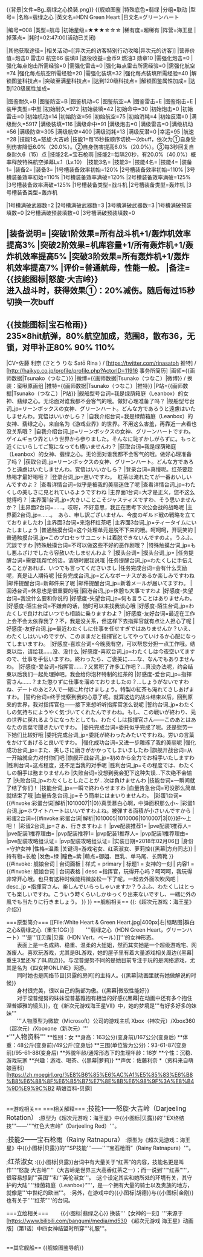 {{背景|文件=Bg_翡绿之心换装.png}}<!-- 文件:Bg_翡绿之心换装.png -->
{{舰娘图鉴
|特殊底色=翡绿
|分组=联动
|型号=
|名称=翡绿之心
|英文名=HDN Green Heart
|日文名=グリーンハート

|编号=008
|类型=航母
|初始星级=★★★☆☆☆
|稀有度=超稀有
|阵营=海王星
|掉落点=
|耗时=02:47:00(活动已关闭)

|其他获取途径=
|相关活动=[[异次元的访客特别行动攻略|异次元的访客]]
|营养价值=炮击0 雷击0 航空66 装填8
|退役收益=金币9 燃油3 勋章10
|需强化炮击=0
|强化每点炮击所需经验=0
|需强化雷击=0
|强化每点雷击所需经验=0
|需强化航空=74
|强化每点航空所需经验=20
|需强化装填=32
|强化每点装填所需经验=40
|解锁图鉴科技点=
|突破至满星科技点=
|达到120级科技点=
|解锁图鉴属性加成=
|达到120级属性加成=

|图鉴耐久=B
|图鉴防空=B
|图鉴机动=C
|图鉴航空=A
|图鉴雷击=E
|图鉴炮击=E
|装甲类型=中型
|初始耐久=972
|初始装填=42
|初始命中=30
|初始炮击=0
|初始雷击=0
|初始机动=14
|初始防空=56
|初始航空=75
|初始消耗=4
|初始反潜=0
|满级耐久=5917
|满级装填=116
|满级命中=91
|满级炮击=0
|满级雷击=0
|满级机动=56
|满级防空=305
|满级航空=400
|满级消耗=13
|满级反潜=0
|幸运=95
|航速=28
|技能1名=怒旋·大吉岭
|技能1=每15秒按顺序切换一次buff，依次为①自身受到伤害降低6.0%（20.0%）。②自身伤害提高6.0%（20.0%）。③每3秒回复自身耐久6（15）点
|技能2名=宝石枪雨
|技能2=每隔20秒，有20.0%（40.0%）概率释放特殊航空弹幕Lv.1（Lv.10）
|技能3名=
|技能3=
|技能4名=
|技能4=
|装备1=
|装备2=
|装备3=
|1号槽装备效率初始=120%
|2号槽装备效率初始=110%
|3号槽装备效率初始=110%
|1号槽装备效率满破=120%
|2号槽装备效率满破=125%
|3号槽装备效率满破=125%
|1号槽装备类型=战斗机
|2号槽装备类型=轰炸机
|3号槽装备类型=轰炸机
<!--鱼雷底座数不代表武器数，不了解的请勿修改数据。-->
|1号槽满破武器数=2
|2号槽满破武器数=3
|3号槽满破武器数=3
|1号槽满破预装填数=0
|2号槽满破预装填数=0
|3号槽满破预装填数=0

|装备说明=
|突破1阶效果=所有战斗机+1/轰炸机效率提高3%
|突破2阶效果=机库容量+1/所有轰炸机+1/轰炸机效率提高5%
|突破3阶效果=所有轰炸机+1/轰炸机效率提高7%
|评价=普通航母，性能一般。
|备注=
{{技能图标|怒旋·大吉岭}}<br>
进入战斗时，获得效果①：20%减伤。随后每过15秒切换一次buff<br>
----
{{技能图标|宝石枪雨}}<br>
235×8hit航弹，80%航空加成，范围8，散布36，无锁，对甲补正80% 90% 110%<br>
----
|CV=佐藤 利奈 (さとう りな Satō Rina ) / [https://twitter.com/rinasatoh 推特] / [http://haikyo.co.jp/profile/profile.php?ActorID=11916 事务所简历]
|画师={{画师数据|Tsunako（つなこ）}}
|微博={{画师数据|Tsunako（つなこ）|微博}} / 换装：蛮啾原画组
|推特={{画师数据|Tsunako（つなこ）|推特}}
|P站={{画师数据|Tsunako（つなこ）|P站}}
|舰船型号台词=我是绿荫箱庭（Leanbox）的女神、翡绿之心。无论面对谁我都不会客气的哦。做好心理准备了吗？
|舰船型号台词_jp=リーンボックスの女神、グリーンハート。どんな方であろうと遠慮はいたしませんわ。覚悟はいいかしら？
|自我介绍台词=我是绿荫箱庭（Leanbox）的女神、翡绿之心，来自名为《游戏业界》的世界。不用这么害羞，再靠近一点看也没关系哦？
|自我介绍台词_jp=リーンボックスの女神、グリーンハートですわ。ゲイムギョウ界という世界から参りました。そんなに恥ずかしがらずに。もっと近くにいらしてご覧になっても構いませんわ？
|获取台词=我是绿荫箱庭（Leanbox）的女神、翡绿之心。无论面对谁我都不会客气的哦。做好心理准备了吗？
|获取台词_jp=リーンボックスの女神、グリーンハート。どんな方であろうと遠慮はいたしませんわ。覚悟はいいかしら？
|登录台词=真慢呢。红茶要趁热喝才最好喝哦？
|登录台词_jp=遅いですわ。　紅茶は淹れたてが一番おいしいんですのよ？
|查看详情台词=似乎是被我的美丽迷住了呢
|查看详情台词_jp=わたくしの美しさに見とれているようですわね
|主界面1台词=大才是正义，您不这么觉得吗？
|主界面1台词_jp=大きいことこそジャスティスですわ、そう思いませんか？
|主界面2台词=……。哎呀，不好意思，我正在思考下次公会战的战略呢
|主界面2台词_jp=……。　あら、申し訳ございません、今度のギルド戦の戦略を立てておりましたわ
|主界面3台词=来泡杯红茶吧
|主界面3台词_jp=ティータイムにいたしましょう
|普通触摸台词=这个处理单元是脱不下来的哦。呵呵呵，开玩笑的
|普通触摸台词_jp=このプロセッサユニットは着脱できないんですのよ。うふふ、冗談ですわ
|特殊触摸台词=不可以做这些不好的恶作剧哦？
|特殊触摸台词_jp=もし悪ふざけでしたら容赦いたしませんわよ？
|摸头台词=
|摸头台词_jp=
|任务提醒台词=需要我帮忙的话，请随时跟我说哦
|任务提醒台词_jp=わたくしに手伝えることがあれば、いつでも言ってくださいまし
|任务完成台词=会有什么奖励呢，真是让人期待呢
|任务完成台词_jp=どんなボーナスがあるか楽しみですわね
|邮件提醒台词=新邮件来了呢
|邮件提醒台词_jp=新着メールが届いてますわ。
|回港台词=休息也是很重要的哦
|回港台词_jp=休憩も大事ですわよ
|好感度-失望台词=我没什么要和你说的
|好感度-失望台词_jp=何も言うことはありませんわ。
|好感度-陌生台词=不嫌弃的话，随时可以来找我谈心哦
|好感度-陌生台词_jp=わたくしで良ければいつでも相談に乗りますわよ？
|好感度-友好台词=最近在工作上会不会太依靠我了？不，我是没关系，但这样下去指挥官就有点让人担心了呢
|好感度-友好台词_jp=最近わたくしに仕事を任せすぎではありませんか？いえ、わたくしはいいのですが、このままだと指揮官としてやっていけるか心配になってしまいますわ。
|好感度-喜欢台词=今晚我有空，可以帮您分担一点工作哦。结束以后，请给我……没、没什么
|好感度-喜欢台词_jp=わたくしは今夜空いてますので、仕事を手伝いますわ。終わったら、ご褒美に……な、なんでもありませんわ。
|好感度-爱台词=指挥官……？又累积了许多工作吧？…真没办法呢，约会结束以后我们一起处理掉吧。我会给你泡杯特制的红茶的
|好感度-爱台词_jp=指揮官さん……？また懲りずに仕事を溜めておりましたの？…しょうがないですわね、デートのあと2人で一緒に片付けましょう。特製の紅茶も淹れてさしあげますわ。
|誓约台词=终于觉察到我的心意了呢。就算这边的战斗结束以后，回到原来的世界，我对指挥官也——接下来想听听指挥官怎么说呢
|誓约台词_jp=わたくしの気持ちにようやく気づいてくれたんですわね。もし、この戦いが終わり、元の世界に戻れるようになったとしても、わたくしは指揮官さん――このあとはあなたの言葉で聞きたいですわ。
|委托完成台词=委托似乎完成了呢。还是慰劳一下她们比较好哦
|委托完成台词_jp=委託が終わったみたいですわね。労いの言葉をかけてあげると良いですわ。
|强化成功台词=又进一步雕琢了我的美丽呢
|强化成功台词_jp=また、美しさに磨きがかかってしまいましたわ
|旗舰开战台词=从一开始就全力对付你们吧
|旗舰开战台词_jp=初めから全力でお相手いたしますわ
|胜利台词=这点程度，还不足当我的对手呢
|胜利台词_jp=その程度では、わたくしの相手は務まりませんわ
|失败台词=没想到我会犯下这种失误…下次绝不会输了
|失败台词_jp=わたくしとしたことが…次は負けませんわ
|技能台词=一瞬间就了结了你们！
|技能台词_jp=一瞬で終わらせますわ
|血量告急台词=可没那么简单就结束了哦
|血量告急台词_jp=そう簡単にはまいりませんわ。
|彩蛋1台词={{#invoke:彩蛋台词|解析|1010007|1|0}}真羡慕白心啊，中弹面积那么小~
|彩蛋1台词_jp=ホワイトハートはいいですわよね。被弾する面積が小さいんですから
|彩蛋2台词={{#invoke:彩蛋台词|解析|1010005|1010006|1010007|3|0}}好～上吧！
|彩蛋2台词_jp=さぁ、行きますわよ！
|pve配装推荐1=
|pve配装1推荐人=
|pve配装1推荐理由=
|pvp配装推荐1=
|pvp配装1推荐人=
|pvp配装1推荐理由=
|pve配装攻略组认证=
|pvp配装攻略组认证=
|实装日期=2018年02月06日
|身份=守护女神
|性格=温柔
|关键词=游戏宅女、红茶淑女、萝莉控{{黑幕|方舟同志}}
|持有物=长枪
|发色=绿
|瞳色=紫
|萌点=御姐、巨乳、单马尾、长筒靴
}}
{{#invoke: 舰娘台词 | 台词面板 
| 样式 = primary
| 标题1 = 女神的一刻
| 内容1 = {{#invoke: 舰娘台词 | 台词表格
  | desc =指挥官，玩得开心吗？呵呵呵，我玩得非常开心哦。也只有这种时候能稍微放松一下了呢，一起去外面吹吹风吧
  | desc_jp =指揮官さん、楽しんでいらっしゃいますか？うふふ、わたくしはとっても楽しいですわ。こういう時くらいしかゆっくり出来ないですし、一緒に外の風でも当たりに行きましょう。
  }}
}}
==舰船相关==
{{:《超次元游戏：海王星》介绍}}

===原型简介===
[[File:White Heart & Green Heart.jpg|400px|右|缩略图|群白之心&翡绿之心（重生1CG）]]
　　'''翡绿之心（HDN Green Heart，グリーンハート）'''是'''[[贝露|贝露（HDN Vert，ベール）]]'''的女神形态。<br>
　　表面上是一名成熟、稳重、温柔的大姐姐，然而其实她是一个超级游戏宅、网游废人。喜欢玩游戏，尤其是BL游戏，她的屋子里有着大量游戏相关周边{{黑幕|重生3里还写了BL周边}}。与涅普缇努不同的是她目前专注于玩的是网络游戏，尤其是名为《四女神ONLINE》网游。<br>
　　同时她也是网络节目[贝露的房间]的主持人。{{黑幕|动画里就有她做解说的时候}}<br>
　　身材很完美，很以自己的胸部为傲。{{黑幕|微软性能好}}<br>
　　对于涅普缇努的妹妹涅普基雅抱有相当的好感{{黑幕|在动画中还有多个抱住涅普姬雅的镜头}}，在《新次元游戏海王星VII》中，她的梦境是'''有好多好多的妹妹'''<br>
　　'''人物原型为微软（Microsoft）公司的游戏主机 Xbox（神次元）/Xbox360（超次元）/Xboxone（新次元）'''<br>
*<big>'''人物资料'''</big>
**性别：女
**身高：163公分(变身前)/167公分(变身后)
**体重：48公斤(变身前)/49公斤(变身后)
**三围(单位皆为公分)：93-61-87(变身前)/95-61-88(变身后)
**外貌年龄/通常形态下的生理年龄：18岁
**个性：沉稳、游戏玩家
**兴趣：游戏、喝茶、{{黑幕|萝莉}}
**声优：佐藤利奈
*（资料来自萌娘百科）<ref>[https://zh.moegirl.org/%E8%B6%85%E6%AC%A1%E5%85%83%E6%B8%B8%E6%88%8F%E6%B5%B7%E7%8E%8B%E6%98%9F%3A%E8%B4%9D%E9%9C%B2 萌娘百科-贝露]</ref><br><br>

==游戏相关==
===相关解释===
;<big>技能1——怒旋·大吉岭（Darjeeling Rotation）</big>
:原型为《超次元游戏：海王星》中{{小图标|贝露}}的'''EX终结技'''——'''“红色大吉岭”（Darjeeling Red）'''。

;<big>技能2——宝石枪雨（Rainy Ratnapura）</big>
:原型为《超次元游戏：海王星》中{{小图标|贝露}}的'''SP技能'''——'''“宝石枪雨”（Rainy Ratnapura）'''。

;<big>红茶淑女</big>
:{{小图标|贝露}}台词中有大量关于“红茶”的内容，技能名更是叫作'''“怒旋·大吉岭”'''（大吉岭是世界三大高香红茶之一）；而一说到'''“红茶”'''，很容易想到'''英国'''和'''英伦淑女'''。
:这个设定其实和她所处的环境有关，其守护的大陆'''“绿茵箱庭（Leanbox）”'''，是一个拥有大量的骑士以及贵族的地方，就像是'''中世纪的欧洲'''。
:另外，在游戏中的{{小图标|胡德}}与{{小图标|金刚}}也有关于'''“红茶”'''的台词。

===立绘相关===
　　{{小图标|翡绿之心}} 换装'''【女神的一刻】'''来源于[https://www.bilibili.com/bangumi/media/md530 《超次元游戏 海王星》动画版]（第1话）中四女神结盟时所穿'''礼服'''。<br><br>

==其它舰船==
{{舰娘图鉴导航}}